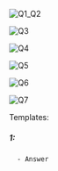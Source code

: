 ![Q1_Q2](https://user-images.githubusercontent.com/20341930/166898830-d905d9a0-0050-4484-8401-a5b5f72c40b7.png)

![Q3](https://user-images.githubusercontent.com/20341930/166898948-8d2656fe-5178-4d00-8105-eff340f451d8.png)

![Q4](https://user-images.githubusercontent.com/20341930/166898967-d98815d7-2649-4180-a9f8-b148a8d983c4.png)

![Q5](https://user-images.githubusercontent.com/20341930/166898991-ab643608-3eb6-47a4-a1e8-b34ad4f345d9.png)

![Q6](https://user-images.githubusercontent.com/20341930/166899104-032039ce-5073-4311-871d-a84e47684bc0.png)

![Q7](https://user-images.githubusercontent.com/20341930/166899121-dabcbb52-f550-4e23-b4dd-22cc543098d0.png)

Templates:
##### 1:
      - Answer
